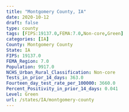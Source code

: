 ```yaml
---
title: "Montgomery County, IA"
date: 2020-10-12
draft: false
type: county
tags: [FIPS:19137.0,FEMA:7.0,Non-core,Green]
categories: [IA]
County: Montgomery County
State: IA
FIPS: 19137.0
FEMA_Region: 7.0
Population: 9917.0
NCHS_Urban_Rural_Classification: Non-core
Tests_in_prior_14_days: 363.0
Fourteen_day_test_rate_per_100000: 3660.0
Percent_Positivity_in_prior_14_days: 0.041
Level: Green
url: /states/IA/montgomery-county
---
```



